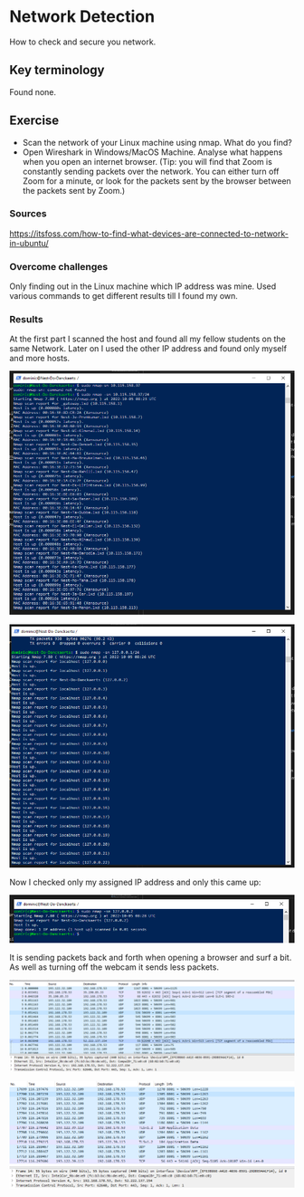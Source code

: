 # Network Detection
How to check and secure you network.

## Key terminology
Found none.

## Exercise
- Scan the network of your Linux machine using nmap. What do you find?
- Open Wireshark in Windows/MacOS Machine. Analyse what happens when you open an internet browser. (Tip: you will find that Zoom is constantly sending packets over the network. You can either turn off Zoom for a minute, or look for the packets sent by the browser between the packets sent by Zoom.)

### Sources
https://itsfoss.com/how-to-find-what-devices-are-connected-to-network-in-ubuntu/

### Overcome challenges
Only finding out in the Linux machine which IP address was mine. Used various commands to get different results till I found my own.

### Results
At the first part I scanned the host and found all my fellow students on the same Network. Later on I used the other IP address and found only myself and more hosts.

![alt text](https://github.com/Techgrounds-Cloud-9/cloud-9-Ephraim52/blob/97c6c014faab952bff26ec347ade6e28d6a7b8b0/00_includes/week%202/assignment%207/Sec-01_network_fellow_students.png)

![alt text](https://github.com/Techgrounds-Cloud-9/cloud-9-Ephraim52/blob/97c6c014faab952bff26ec347ade6e28d6a7b8b0/00_includes/week%202/assignment%207/Sec-01_myself_more_hosts.png)

Now I checked only my assigned IP address and only this came up:

![alt text](https://github.com/Techgrounds-Cloud-9/cloud-9-Ephraim52/blob/97c6c014faab952bff26ec347ade6e28d6a7b8b0/00_includes/week%202/assignment%207/Sec-01_only_myself.png)

It is sending packets back and forth when opening a browser and surf a bit. As well as turning off the webcam it sends less packets.

![alt text](https://github.com/Techgrounds-Cloud-9/cloud-9-Ephraim52/blob/97c6c014faab952bff26ec347ade6e28d6a7b8b0/00_includes/week%202/assignment%207/Sec-01_beginning.png)

![alt text](https://github.com/Techgrounds-Cloud-9/cloud-9-Ephraim52/blob/97c6c014faab952bff26ec347ade6e28d6a7b8b0/00_includes/week%202/assignment%207/Sec-01_ending.png)
